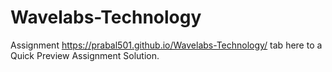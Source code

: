 # Wavelabs-Technology
Assignment
https://prabal501.github.io/Wavelabs-Technology/ tab here to a Quick Preview Assignment Solution.
